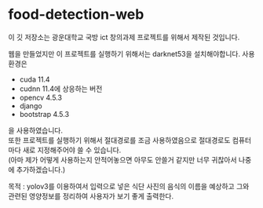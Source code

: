 # food-detection-web
이 깃 저장소는 광운대학교 국방 ict 창의과제 프로젝트를 위해서 제작된 것입니다.

웹을 만들었지만 이 프로젝트를 실행하기 위해서는 darknet53을 설치해야합니다. 
사용환경은 <br>
 - cuda 11.4<br>
 - cudnn 11.4에 상응하는 버전<br>
 - opencv 4.5.3<br>
 - django <br>
 - bootstrap 4.5.3<br>
 
을 사용하였습니다.<br>
또한 프로젝트를 실행하기 위해서 절대경로를 조금 사용하였음으로 절대경로도 컴퓨터마다 새로 지정해주어야 쓸 수 있습니다.<br>(아마 제가 어떻게 사용하는지 안적어놓으면 아무도 안쓸거 같지만 너무 귀찮아서 나중에 추가하겠습니다.)


목적 : yolov3를 이용하여서 입력으로 넣은 식단 사진의 음식의 이름을 예상하고 그와 관련된 영양정보를 정리하여 사용자가 보기 좋게 출력한다.

